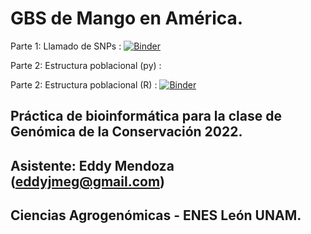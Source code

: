 # GBS de Mango en América.
Parte 1: Llamado de SNPs : [![Binder](https://mybinder.org/badge_logo.svg)](https://mybinder.org/v2/gh/somnya/mango_popgen.git/main?labpath=snp_calling.ipynb)

Parte 2: Estructura poblacional (py) : 

Parte 2: Estructura poblacional (R) : [![Binder](https://mybinder.org/badge_logo.svg)](https://mybinder.org/v2/gh/somnya/mango_popgen.git/main?urlpath=rstudio)
## Práctica de bioinformática para la clase de Genómica de la Conservación 2022.
## Asistente: Eddy Mendoza (eddyjmeg@gmail.com)
## Ciencias Agrogenómicas - ENES León UNAM.
